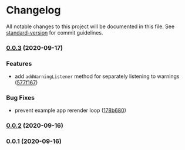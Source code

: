 # Changelog

All notable changes to this project will be documented in this file. See [standard-version](https://github.com/conventional-changelog/standard-version) for commit guidelines.

### [0.0.3](https://github.com/runtrizapps/react-native-android-legacy-fingerprint/compare/v0.0.2...v0.0.3) (2020-09-17)


### Features

* add `addWarningListener` method for separately listening to warnings ([577f167](https://github.com/runtrizapps/react-native-android-legacy-fingerprint/commit/577f167bc76296e8edefb33dfa530554b5a389ee))


### Bug Fixes

* prevent example app rerender loop ([178b680](https://github.com/runtrizapps/react-native-android-legacy-fingerprint/commit/178b6809d681bd1e4837fdc6d00225ea62529301))

### [0.0.2](https://github.com/runtrizapps/react-native-android-legacy-fingerprint/compare/v0.0.1...v0.0.2) (2020-09-16)

### 0.0.1 (2020-09-16)
